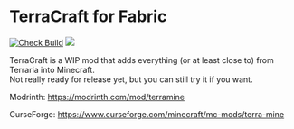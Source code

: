 # TerraCraft for Fabric
[![Check Build](https://github.com/jakeb072001/TerraCraft/workflows/Check%20Build/badge.svg?event=push)](https://github.com/jakeb072001/TerraCraft/actions/workflows/build.yml) [![](https://jitpack.io/v/jakeb072001/TerraMine.svg)](https://jitpack.io/#jakeb072001/TerraMine)

TerraCraft is a WIP mod that adds everything (or at least close to) from Terraria into Minecraft.  
Not really ready for release yet, but you can still try it if you want.


Modrinth: https://modrinth.com/mod/terramine

CurseForge: https://www.curseforge.com/minecraft/mc-mods/terra-mine
